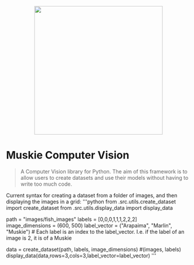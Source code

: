 <div align="center">
<img src="https://github.com/03axdov/muskie/assets/62298758/d2f3e5c1-dd2a-4982-ab17-8cd2b0bd31ac" width="350" height="350">
</div>

# Muskie Computer Vision
> A Computer Vision library for Python. The aim of this framework is to allow users to create datasets and use their models without having to write too much code.

Current syntax for creating a dataset from a folder of images, and then displaying the images in a grid:
'''python
from .src.utils.create_dataset import create_dataset
from .src.utils.display_data import display_data

path = "images/fish_images"
labels = [0,0,0,1,1,1,2,2,2]  
image_dimensions = (600, 500)
label_vector = ("Arapaima", "Marlin", "Muskie")  # Each label is an index to the label_vector. I.e. if the label of an image is 2, it is of a Muskie

data = create_dataset(path, labels, image_dimensions) #(images, labels)
display_data(data,rows=3,cols=3,label_vector=label_vector)
'''
